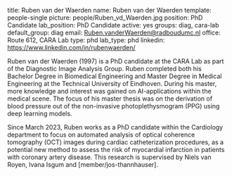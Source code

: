 title: Ruben van der Waerden 
name: Ruben van der Waerden 
template: people-single 
picture: people/Ruben_vd_Waerden.jpg 
position: PhD Candidate 
lab_position: PhD Candidate
active: yes 
groups: diag, cara-lab
default_group: diag 
email: Ruben.vanderWaerden@radboudumc.nl 
office: Route 612, CARA Lab 
type: phd 
lab_type: phd
linkedin: https://www.linkedin.com/in/rubenwaerden/

Ruben van der Waerden (1997) is a PhD candidate at the CARA Lab as part of the Diagnostic Image Analysis Group. Ruben completed both his Bachelor Degree in Biomedical Engineering and Master Degree in Medical Engineering at the Technical University of Eindhoven. During his master, more knowledge and interest was gained on AI-applications within the medical scene. The focus of his master thesis was on the derivation of blood pressure out of the non-invasive photoplethysmogram (PPG) using deep learning models.

Since March 2023, Ruben works as a PhD candidate within the Cardiology department to focus on automated analysis of optical coherence tomography (OCT) images during cardiac catheterization procedures, as a potential new method to assess the risk of myocardial infarction in patients with coronary artery disease. This research is supervised by Niels van Royen, Ivana Isgum and [member/jos-thannhauser].
